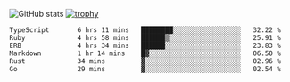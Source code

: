 ![GitHub stats](https://github-readme-stats.vercel.app/api?username=ksk001100&show_icons=true&theme=tokyonight)
[![trophy](https://github-profile-trophy.vercel.app/?username=ksk001100&theme=onedark)](https://github.com/ryo-ma/github-profile-trophy)

<!--START_SECTION:waka-->

```text
TypeScript       6 hrs 11 mins   ████████░░░░░░░░░░░░░░░░░   32.22 %
Ruby             4 hrs 58 mins   ██████▒░░░░░░░░░░░░░░░░░░   25.91 %
ERB              4 hrs 34 mins   ██████░░░░░░░░░░░░░░░░░░░   23.83 %
Markdown         1 hr 14 mins    █▓░░░░░░░░░░░░░░░░░░░░░░░   06.50 %
Rust             34 mins         ▓░░░░░░░░░░░░░░░░░░░░░░░░   02.96 %
Go               29 mins         ▓░░░░░░░░░░░░░░░░░░░░░░░░   02.54 %
```

<!--END_SECTION:waka-->
